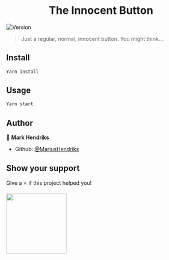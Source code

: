 <h1 align="center">The Innocent Button</h1>
<p>
  <img alt="Version" src="https://img.shields.io/badge/version-0.1-blue.svg?cacheSeconds=2592000" />
</p>

> Just a regular, normal, innocent button. You might think...

## Install

```sh
Yarn install
```

## Usage

```sh
Yarn start
```

## Author

👤 **Mark Hendriks**

* Github: [@MariusHendriks](https://github.com/MariusHendriks)

## Show your support

Give a ⭐️ if this project helped you!

<a href="https://www.patreon.com/MariusHendriks">
  <img src="https://c5.patreon.com/external/logo/become_a_patron_button@2x.png" width="160">
</a>
